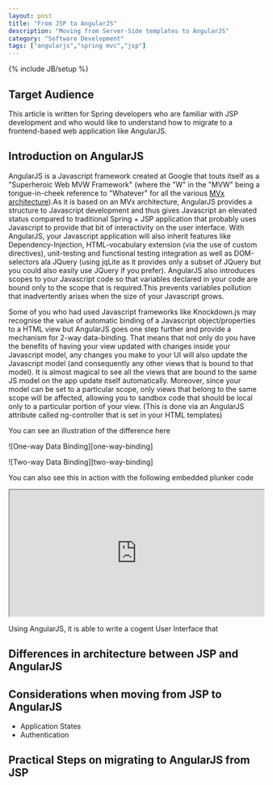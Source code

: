```yaml
---
layout: post
title: "From JSP to AngularJS"
description: "Moving from Server-Side templates to AngularJS"
category: "Software Development" 
tags: ["angularjs","spring mvc","jsp"]
---
```

{% include JB/setup %}

## Target Audience
This article is written for Spring developers who are familiar with JSP development and who would like to understand how to migrate to a frontend-based web application like AngularJS.

## Introduction on AngularJS

AngularJS is a Javascript framework created at Google that touts itself as a "Superheroic Web MVW Framework" (where the "W" in the "MVW" being a tongue-in-cheek reference to "Whatever" for all the various [MVx architecture](http://blogs.k10world.com/technology/difference-between-mvc-vs-mvp-vs-mvvm/)).As it is based on an MVx architecture, AngularJS provides a structure to Javascript development and thus gives Javascript an elevated status compared to traditional Spring + JSP application that probably uses Javascript to provide that bit of interactivity on the user interface. With AngularJS, your Javascript application will also inherit features like Dependency-Injection, HTML-vocabulary extension (via the use of custom directives), unit-testing and functional testing integration as well as DOM-selectors ala JQuery (using jqLite as it provides only a subset of JQuery but you could also easily use JQuery if you prefer). AngularJS also introduces scopes to your Javascript code so that variables declared in your code are bound only to the scope that is required.This prevents variables pollution that inadvertently arises when the size of your Javascript grows. 

Some of you who had used Javascript frameworks like Knockdown.js may recognise the value of automatic binding of a Javascript object/properties to a HTML view but AngularJS goes one step further and provide a mechanism for 2-way data-binding. That means that not only do you have the benefits of having your view updated with changes inside your Javascript model, any changes you make to your UI will also update the Javascript model (and consequently any other views that is bound to that model). It is almost magical to see all the views that are bound to the same JS model on the app update itself automatically. Moreover, since your model can be set to a particular scope, only views that belong to the same scope will be affected, allowing you to sandbox code that should be local only to a particular portion of your view. (This is done via an AngularJS attribute called ng-controller that is set in your HTML templates)

You can see an illustration of the difference here

![One-way Data Binding][one-way-binding]

![Two-way Data Binding][two-way-binding]

You can also see this in action with the following embedded plunker code

<iframe height="250px" width="100%" src="http://embed.plnkr.co/yAGCsQRH3M4LtysFy0fF/"></iframe>

Using AngularJS, it is able to write a cogent User Interface that  

## Differences in architecture between JSP and AngularJS



## Considerations when moving from JSP to AngularJS
  - Application States
  - Authentication

## Practical Steps on migrating to AngularJS from JSP 


